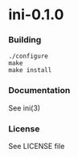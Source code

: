 # ini-0.1.0

### Building
```
./configure
make
make install
```

### Documentation
See ini(3)

### License
See LICENSE file
